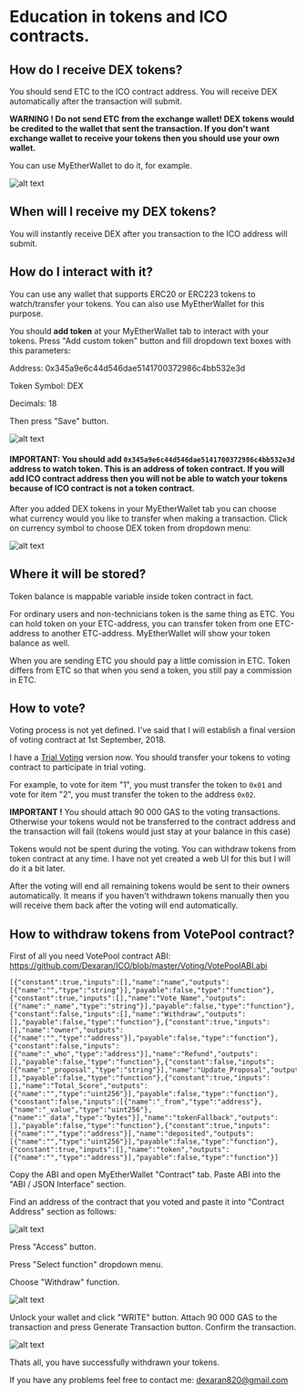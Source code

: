 
# Education in tokens and ICO contracts.

## How do I receive DEX tokens?

You should send ETC to the ICO contract address. You will receive DEX automatically after the transaction will submit. 

**WARNING ! Do not send ETC from the exchange wallet! DEX tokens would be credited to the wallet that sent the transaction. If you don't want exchange wallet to receive your tokens then you should use your own wallet.**

You can use MyEtherWallet to do it, for example.

![alt text](https://github.com/Dexaran/ICO/blob/master/HowTo/participate_in_ICO.jpg)

## When will I receive my DEX tokens?

You will instantly receive DEX after you transaction to the ICO address will submit.

##  How do I interact with it?

You can use any wallet that supports ERC20 or ERC223 tokens to watch/transfer your tokens. You can also use MyEtherWallet for this purpose.

You should **add token** at your MyEtherWallet tab to interact with your tokens. Press "Add custom token" button and fill dropdown text boxes with this parameters:

Address: 0x345a9e6c44d546dae5141700372986c4bb532e3d

Token Symbol: DEX

Decimals: 18

Then press "Save" button.

![alt text](https://github.com/Dexaran/ICO/blob/master/HowTo/MEW_DEX.png)

#### IMPORTANT: You should add `0x345a9e6c44d546dae5141700372986c4bb532e3d` address to watch token. This is an address of token contract. If you will add ICO contract address then you will not be able to watch your tokens because of ICO contract is not a token contract.

After you added DEX tokens in your MyEtherWallet tab you can choose what currency would you like to transfer when making a  transaction. Click on currency symbol to choose DEX token from dropdown menu:

![alt text](https://github.com/Dexaran/ICO/blob/master/HowTo/send_DEX_token.jpg)

## Where it will be stored?

Token balance is mappable variable inside token contract in fact.

For ordinary users and non-technicians token is the same thing as ETC. You can hold token on your ETC-address, you can transfer token from one ETC-address to another ETC-address. MyEtherWallet will show your token balance as well.

When you are sending ETC you should pay a little comission in ETC.
Token differs from ETC so that when you send a token, you still pay a commission in ETC.

## How to vote?

Voting process is not yet defined. I've said that I will establish a final version of voting contract at 1st September, 2018.

I have a [Trial Voting](https://github.com/Dexaran/ICO/issues/1) version now. You should transfer your tokens to voting contract to participate in trial voting.

For example, to vote for item "1", you must transfer the token to `0x01` and vote for item "2", you must transfer the token to the address `0x02`.

**IMPORTANT !** You should attach 90 000 GAS to the voting transactions. Otherwise your tokens would not be transferred to the contract address and the transaction will fail (tokens would just stay at your balance in this case)

Tokens would not be spent during the voting. You can withdraw tokens from token contract at any time. I have not yet created a web UI for this but I will do it a bit later.

After the voting will end all remaining tokens would be sent to their owners automatically. It means if you haven't withdrawn tokens manually then you will receive them back after the voting will end automatically.

## How to withdraw tokens from VotePool contract?

First of all you need VotePool contract ABI: https://github.com/Dexaran/ICO/blob/master/Voting/VotePoolABI.abi

```
[{"constant":true,"inputs":[],"name":"name","outputs":[{"name":"","type":"string"}],"payable":false,"type":"function"},{"constant":true,"inputs":[],"name":"Vote_Name","outputs":[{"name":"_name","type":"string"}],"payable":false,"type":"function"},{"constant":false,"inputs":[],"name":"Withdraw","outputs":[],"payable":false,"type":"function"},{"constant":true,"inputs":[],"name":"owner","outputs":[{"name":"","type":"address"}],"payable":false,"type":"function"},{"constant":false,"inputs":[{"name":"_who","type":"address"}],"name":"Refund","outputs":[],"payable":false,"type":"function"},{"constant":false,"inputs":[{"name":"_proposal","type":"string"}],"name":"Update_Proposal","outputs":[],"payable":false,"type":"function"},{"constant":true,"inputs":[],"name":"Total_Score","outputs":[{"name":"","type":"uint256"}],"payable":false,"type":"function"},{"constant":false,"inputs":[{"name":"_from","type":"address"},{"name":"_value","type":"uint256"},{"name":"_data","type":"bytes"}],"name":"tokenFallback","outputs":[],"payable":false,"type":"function"},{"constant":true,"inputs":[{"name":"","type":"address"}],"name":"deposited","outputs":[{"name":"","type":"uint256"}],"payable":false,"type":"function"},{"constant":true,"inputs":[],"name":"token","outputs":[{"name":"","type":"address"}],"payable":false,"type":"function"}]
```

Copy the ABI and open MyEtherWallet "Contract" tab. Paste ABI into the "ABI / JSON Interface" section. 

Find an address of the contract that you voted and paste it into "Contract Address" section as follows:

![alt text](https://github.com/Dexaran/ICO/blob/master/HowTo/VotePool_Voting.jpg)

Press "Access" button.

Press "Select function" dropdown menu.

Choose "Withdraw" function.

![alt text](https://github.com/Dexaran/ICO/blob/master/HowTo/VotePool_Withdrawing.jpg)

Unlock your wallet and click "WRITE" button. Attach 90 000 GAS to the transaction and press Generate Transaction button. Confirm the transaction.

![alt text](https://github.com/Dexaran/ICO/blob/master/HowTo/VotePool_Proceed.jpg)

Thats all, you have successfully withdrawn your tokens.

If you have any problems feel free to contact me: dexaran820@gmail.com
